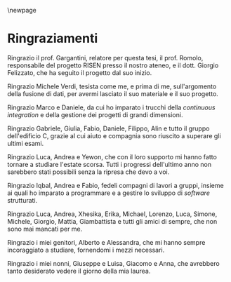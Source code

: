 \newpage

# Ringraziamenti

Ringrazio il prof. Gargantini, relatore per questa tesi, il prof. Romolo, responsabile del progetto RISEN presso il nostro ateneo, e il dott. Giorgio Felizzato, che ha seguito il progetto dal suo inizio.


Ringrazio Michele Verdi, tesista come me, e prima di me, sull'argomento della fusione di dati, per avermi lasciato il suo materiale e il suo progetto.


Ringrazio Marco e Daniele, da cui ho imparato i trucchi della *continuous integration* e della gestione dei progetti di grandi dimensioni.


Ringrazio Gabriele, Giulia, Fabio, Daniele, Filippo, Alin e tutto il gruppo dell'edificio C, grazie al cui aiuto e compagnia sono riuscito a superare gli ultimi esami.


Ringrazio Luca, Andrea e Yewon, che con il loro supporto mi hanno fatto tornare a studiare l'estate scorsa. Tutti i progressi dell'ultimo anno non sarebbero stati possibili senza la ripresa che devo a voi.


Ringrazio Iqbal, Andrea e Fabio, fedeli compagni di lavori a gruppi, insieme ai quali ho imparato a programmare e a gestire lo sviluppo di *software* strutturati.


Ringrazio Luca, Andrea, Xhesika, Erika, Michael, Lorenzo, Luca, Simone, Michele, Giorgio, Mattia, Giambattista e tutti gli amici di sempre, che non sono mai mancati per me.

Ringrazio i miei genitori, Alberto e Alessandra, che mi hanno sempre incoraggiato a studiare, fornendomi i mezzi necessari.

Ringrazio i miei nonni, Giuseppe e Luisa, Giacomo e Anna, che avrebbero tanto desiderato vedere il giorno della mia laurea.




